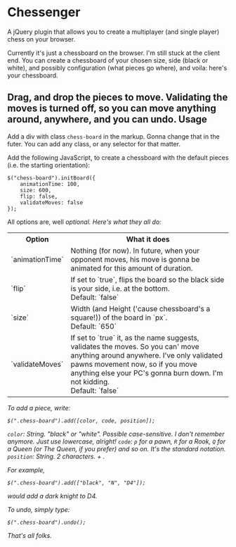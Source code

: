 Chessenger
==========

A jQuery plugin that allows you to create a multiplayer (and single player) chess on your browser.

Currently it's just a chessboard on the browser. I'm still stuck at the client end. You can create a chessboard of your chosen size, side (black or white), and possibly configuration (what pieces go where), and voila: here's your chessboard.


Drag, and drop the pieces to move. Validating the moves is turned off, so you can move anything around, anywhere, and you can undo.
Usage
-----

Add a div with class `chess-board` in the markup. Gonna change that in the futer. You can add any class, or any selector for that matter.

Add the following JavaScript, to create a chessboard with the default pieces (i.e. the starting orientation):

	$("chess-board").initBoard({
		animationTime: 100,
		size: 600,
		flip: false,
		validateMoves: false
	});


All options are, well <i>optional<i>. Here's what they all do:

<table>
 <tr>
  <th>Option</th>
  <th>What it does</th>
 </tr>

 <tr>
  <td>`animationTime`</td>
  <td>Nothing (for now). In future, when your opponent moves, his move is gonna be animated for this amount of duration.</td>
 </tr>

 <tr>
  <td>`flip`</td>
  <td>If set to `true`, flips the board so the black side is your side, i.e. at the bottom.
  <br>
  Default: `false`
  </td>
 </tr>

 <tr>
  <td>`size`</td>
  <td>Width (and Height ('cause chessboard's a square!)) of the board in `px`.
  <br>
  Default: `650`
  </td>
 </tr>

 <tr>
  <td>`validateMoves`</td>
  <td>If set to `true` it, as the name suggests, validates the moves. So you can' move anything around anywhere. I've only validated pawns movement now, so if you move anything else your PC's gonna burn down. I'm not kidding.
  <br>
  Default: `false`
  </td>
 </tr>
</table>

To add a piece, write: 

	$(".chess-board").add([color, code, position]);

`color`: String. "black" or "white". Possible case-sensitive. I don't remember anymore. Just use lowercase, alright!
`code`: `p` for a pawn, `R` for a Rook, `Q` for a Queen (or <i>The</i> Queen, if you prefer) and so on. It's the standard notation.
`position`: String. 2 characters. <File> + <Rank>.

For example, 

	$(".chess-board").add(["black", "N", "D4"]);

would add a dark knight to D4.


To undo, simply type:

	$(".chess-board").undo();


That's all folks.
